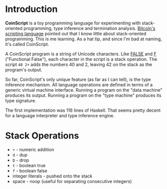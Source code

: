 Introduction
============

**CoinScript** is a toy programming language for experimenting with
stack-oriented programming, type inference and termination analysis.
[Bitcoin's scripting language](https://en.bitcoin.it/wiki/Script)
pointed out that I know little about stack-oriented programming.
This is me learning.
As a hat tip, and since I'm bad at naming, it's called CoinScript.

A CoinScript program is a string of Unicode characters.  Like
[FALSE](http://en.wikipedia.org/wiki/FALSE)
and [F](http://www.nsl.com/k/f/f.htm) ("Functional False"),
each character in the script is a stack operation.  The
script `40 2+` adds
the numbers 40 and 2, leaving 42 on the stack as the program's
output.

So far, CoinScript's only unique feature (as far as I can tell), is
the type inference mechanism.  All language operations are defined
in terms of a generic virtual machine interface.  Running a program
on the "data machine" produces its output.  Running a
program on the "type machine" produces its type signature.

The first implementation was 116 lines of Haskell.  That seems
pretty decent for a language interpreter and type inference engine.

Stack Operations
================

  * `+` - numeric addition
  * `d` - dup
  * `D` - drop
  * `t` - boolean true
  * `f` - boolean false
  * integer literals - pushed onto the stack
  * space - noop (useful for separating consecutive integers)
